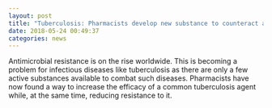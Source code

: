 ```yaml
---
layout: post
title: "Tuberculosis: Pharmacists develop new substance to counteract antimicrobial resistance"
date: 2018-05-24 00:49:37
categories: news
---
```

Antimicrobial resistance is on the rise worldwide. This is becoming a problem for infectious diseases like tuberculosis as there are only a few active substances available to combat such diseases. Pharmacists have now found a way to increase the efficacy of a common tuberculosis agent while, at the same time, reducing resistance to it.
